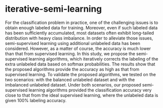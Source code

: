 # iterative-semi-learning

For the classification problem in practice, one of the challenging issues is to obtain enough labeled data for training. Moreover, even if such labeled data has been sufficiently accumulated, most datasets often exhibit long-tailed distribution with heavy class imbalance. In order to alleviate those issues, semi-supervised learning using additional unlabeled data has been considered. However, as a matter of course, the accuracy is much lower than that from supervised learning. In this study, we propose  the semi-supervised learning algorithms, which iteratively corrects the labeling of the extra unlabeled data based on softmax probabilities. The results show that the proposed algorithms provide the accuracy as high as that from supervised learning. To validate the proposed algorithms, we tested on the two scenarios: with the balanced unlabeled dataset and with the imbalanced unlabeled dataset. Under both scenarios, our proposed semi-supervised learning algorithms provided the classification accuracy very close to that from the ideal supervised learning, where the unlabeled data is given 100$\%$ labeling accuracy.

